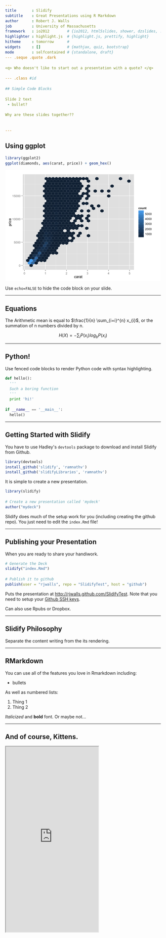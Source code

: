 ```yaml
---
title       : Slidify 
subtitle    : Great Presentations using R Markdown
author      : Robert J. Walls
job         : University of Massachusetts
framework   : io2012        # {io2012, html5slides, shower, dzslides, ...}
highlighter : highlight.js  # {highlight.js, prettify, highlight}
hitheme     : tomorrow      # 
widgets     : []            # {mathjax, quiz, bootstrap}
mode        : selfcontained # {standalone, draft}
--- .seque .quote .dark

<q> Who doesn't like to start out a presentation with a quote? </q>

--- .class #id 

## Simple Code Blocks

Slide 2 text
 - bullet?
 
Why are these slides together??


---
```



## Using ggplot


```r
library(ggplot2)
ggplot(diamonds, aes(carat, price)) + geom_hex()
```

<img src="figure/unnamed-chunk-1.png" title="plot of chunk unnamed-chunk-1" alt="plot of chunk unnamed-chunk-1" style="display: block; margin: auto;" />


Use `echo=FALSE` to hide the code block on your slide.

---

## Equations
The Arithmetic mean is equal to $\frac{1}{n} \sum_{i=i}^{n} x_{i}$, or the summation
of n numbers divided by n.

$$ H(X)=-\sum_{i}{P(x_i) log_b P(x_i)} $$

---

## Python!

Use fenced code blocks to render Python code with syntax highlighting.

```python
def hello():
  '''
  Such a boring function
  '''
  print 'hi!'
  
if __name__ == '__main__':
  hello()
```

---

## Getting Started with Slidify

You have to use Hadley's `devtools` package to download and install Slidify from Github.

```r
library(devtools)
install_github('slidify', 'ramnathv')
install_github('slidifyLibraries', 'ramnathv')
```

It is simple to create a new presentation.


```r
library(slidify)

# Create a new presentation called 'mydeck'
author("mydeck")
```


Slidify does much of the setup work for you (including creating the github repo). 
You just need to edit the `index.Rmd` file!

---

## Publishing your Presentation

When you are ready to share your handiwork.


```r
# Generate the Deck
slidify("index.Rmd")

# Publish it to github
publish(user = "rjwalls", repo = "SlidifyTest", host = "github")
```


Puts the presentation at <http://rjwalls.github.com/SlidifyTest>. Note that you need to setup your [Github SSH keys](https://help.github.com/articles/generating-ssh-keys).  

Can also use Rpubs or Dropbox.

---

## Slidify Philosophy

Separate the content writing from the its rendering.

---

## RMarkdown

You can use all of the features you love in Rmarkdown including:
 - bullets

As well as numbered lists:
 1. Thing 1
 2. Thing 2
 
*Italicized* and **bold** font. Or maybe not...

---

## And of course, Kittens.

<iframe src = 'http://kittenwar.com' height='600px'></iframe>
